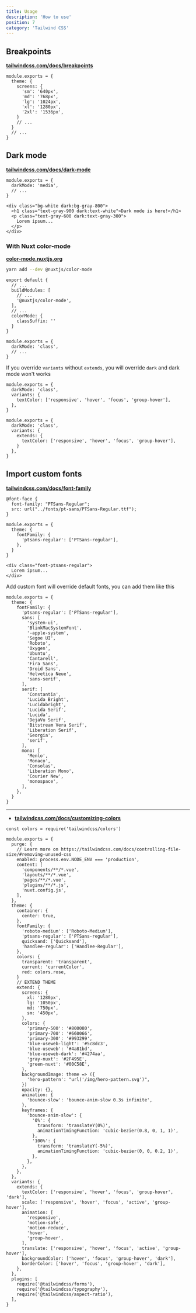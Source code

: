 ```yaml
---
title: Usage
description: 'How to use'
position: 7
category: 'Tailwind CSS'
---
```

## Breakpoints

[**tailwindcss.com/docs/breakpoints**](https://tailwindcss.com/docs/breakpoints)

```js[tailwind.config.js]
module.exports = {
  theme: {
    screens: {
      'sm': '640px',
      'md': '768px',
      'lg': '1024px',
      'xl': '1280px',
      '2xl': '1536px',
    }
    // ...
  }
  // ...
}
```

## Dark mode

[**tailwindcss.com/docs/dark-mode**](https://tailwindcss.com/docs/dark-mode)

```js[tailwind.config.js]
module.exports = {
  darkMode: 'media',
  // ...
}
```

```html[index.html]
<div class="bg-white dark:bg-gray-800">
  <h1 class="text-gray-900 dark:text-white">Dark mode is here!</h1>
  <p class="text-gray-600 dark:text-gray-300">
    Lorem ipsum...
  </p>
</div>
```

### With Nuxt color-mode

[**color-mode.nuxtjs.org**](https://color-mode.nuxtjs.org)

```bash
yarn add --dev @nuxtjs/color-mode
```

```js[nuxt.config.js]
export default {
  // ...
  buildModules: [
    // ...
    '@nuxtjs/color-mode',
  ],
  // ...
  colorMode: {
    classSuffix: ''
  }
}
```

```js[tailwind.config.js]
module.exports = {
  darkMode: 'class',
  // ...
}
```

<content-alert type="warning" title="Warning">

If you override `variants` without `extends`, you will override `dark` and dark mode won't works

<vue-code-info ext="bad">

```js[tailwind.config.js]
module.exports = {
  darkMode: 'class',
  variants: {
    textColor: ['responsive', 'hover', 'focus', 'group-hover'],
  },
}
```

</vue-code-info>

<vue-code-info ext="good">

```js[tailwind.config.js]
module.exports = {
  darkMode: 'class',
  variants: {
    extends: {
      textColor: ['responsive', 'hover', 'focus', 'group-hover'],
    }
  },
}
```

</vue-code-info>

</content-alert>

## Import custom fonts

[**tailwindcss.com/docs/font-family**](https://tailwindcss.com/docs/font-family)

```css[app.css]
@font-face {
  font-family: "PTSans-Regular";
  src: url("../fonts/pt-sans/PTSans-Regular.ttf");
}
```

```js[tailwind.config.js]
module.exports = {
  theme: {
    fontFamily: {
      'ptsans-regular': ['PTSans-regular'],
    },
  }
}
```

```html[index.html]
<div class="font-ptsans-regular">
  Lorem ipsum...
</div>
```

Add custom font will override default fonts, you can add them like this

```js[tailwind.config.js]
module.exports = {
  theme: {
    fontFamily: {
      'ptsans-regular': ['PTSans-regular'],
      sans: [
        'system-ui',
        'BlinkMacSystemFont',
        '-apple-system',
        'Segoe UI',
        'Roboto',
        'Oxygen',
        'Ubuntu',
        'Cantarell',
        'Fira Sans',
        'Droid Sans',
        'Helvetica Neue',
        'sans-serif',
      ],
      serif: [
        'Constantia',
        'Lucida Bright',
        'Lucidabright',
        'Lucida Serif',
        'Lucida',
        'DejaVu Serif',
        'Bitstream Vera Serif',
        'Liberation Serif',
        'Georgia',
        'serif',
      ],
      mono: [
        'Menlo',
        'Monaco',
        'Consolas',
        'Liberation Mono',
        'Courier New',
        'monospace',
      ],
    },
  }
}
```

---

- [**tailwindcss.com/docs/customizing-colors**](https://tailwindcss.com/docs/customizing-colors)

```js[tailwind.config.js]
const colors = require('tailwindcss/colors')

module.exports = {
  purge: {
    // Learn more on https://tailwindcss.com/docs/controlling-file-size/#removing-unused-css
    enabled: process.env.NODE_ENV === 'production',
    content: [
      'components/**/*.vue',
      'layouts/**/*.vue',
      'pages/**/*.vue',
      'plugins/**/*.js',
      'nuxt.config.js',
    ],
  },
  theme: {
    container: {
      center: true,
    },
    fontFamily: {
      'roboto-medium': ['Roboto-Medium'],
      'ptsans-regular': ['PTSans-regular'],
      quicksand: ['Quicksand'],
      'handlee-regular': ['Handlee-Regular'],
    },
    colors: {
      transparent: 'transparent',
      current: 'currentColor',
      red: colors.rose,
    }
    // EXTEND THEME
    extend: {
      screens: {
        xl: '1280px',
        lg: '1050px',
        md: '750px',
        sm: '450px',
      },
      colors: {
        'primary-500': '#800080',
        'primary-700': '#660066',
        'primary-300': '#993299',
        'blue-useweb-light': '#5c8dc3',
        'blue-useweb': '#4a81bd',
        'blue-useweb-dark': '#4274aa',
        'gray-nuxt': '#2F495E',
        'green-nuxt': '#00C58E',
      },
      backgroundImage: theme => ({
        'hero-pattern': "url('/img/hero-pattern.svg')",
      })
      opacity: {},
      animation: {
        'bounce-slow': 'bounce-anim-slow 0.3s infinite',
      },
      keyframes: {
        'bounce-anim-slow': {
          '0%': {
            transform: 'translateY(0%)',
            animationTimingFunction: 'cubic-bezier(0.8, 0, 1, 1)',
          },
          '100%': {
            transform: 'translateY(-5%)',
            animationTimingFunction: 'cubic-bezier(0, 0, 0.2, 1)',
          },
        },
      },
    },
  },
  variants: {
    extends: {
      textColor: ['responsive', 'hover', 'focus', 'group-hover', 'dark'],
      scale: ['responsive', 'hover', 'focus', 'active', 'group-hover'],
      animation: [
        'responsive',
        'motion-safe',
        'motion-reduce',
        'hover',
        'group-hover',
      ],
      translate: ['responsive', 'hover', 'focus', 'active', 'group-hover'],
      backgroundColor: ['hover', 'focus', 'group-hover', 'dark'],
      borderColor: ['hover', 'focus', 'group-hover', 'dark'],
    },
  },
  plugins: [
    require('@tailwindcss/forms'),
    require('@tailwindcss/typography'),
    require('@tailwindcss/aspect-ratio'),
  ],
}
```

